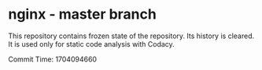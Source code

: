 # nginx - master branch

This repository contains frozen state of the repository.
Its history is cleared. It is used only for static code
analysis with Codacy.

Commit Time: 1704094660